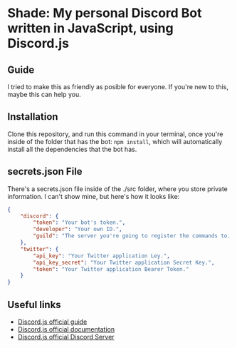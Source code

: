 # Shade: My personal Discord Bot written in JavaScript, using Discord.js

## Guide
I tried to make this as friendly as posible for everyone. If you're new to this, maybe this can help you.

## Installation
Clone this repository, and run this command in your terminal, once you're inside of the folder that has the bot: `npm install`, which will automatically install all the dependencies that the bot has.

## secrets.json File
There's a secrets.json file inside of the ./src folder, where you store private information. I can't show mine, but here's how it looks like:
```json
{
    "discord": {
        "token": "Your bot's token.",
        "developer": "Your own ID.",
        "guild": "The server you're going to register the commands to. Also referred as 'Development Server.'"
    },
    "twitter": {
        "api_key": "Your Twitter application Ley.",
        "api_key_secret": "Your Twitter application Secret Key.",
        "token": "Your Twitter application Bearer Token."
    }
}
```

## Useful links
- [Discord.js official guide](https://discordjs.guide/#before-you-begin)
- [Discord.js official documentation](https://discord.js.org/#/docs/discord.js/stable/general/welcome)
- [Discord.js official Discord Server](https://discord.gg/djs)